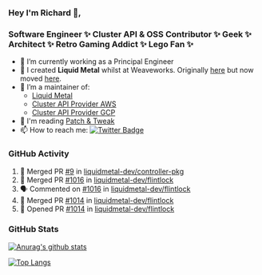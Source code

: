 ### Hey I'm Richard 👋, 

<h3 align="left">Software Engineer ✨ Cluster API & OSS Contributor ✨ Geek ✨ Architect ✨ Retro Gaming Addict ✨ Lego Fan ✨</h3>

- 🔭 I’m currently working as a Principal Engineer
- 📯 I created **Liquid Metal** whilst at Weaveworks. Originally [here](https://github.com/weaveworks-liquidmetal) but now moved [here](https://github.com/liquidmetal-dev).
- 👯 I’m a maintainer of:
  -  [Liquid Metal](https://github.com/liquidmetal-dev)
  -  [Cluster API Provider AWS](https://github.com/kubernetes-sigs/cluster-api-provider-aws)
  -  [Cluster API Provider GCP](https://github.com/kubernetes-sigs/cluster-api-provider-gcp)
- 💬 I'm reading [Patch & Tweak](https://bjooks.com/products/patch-tweak-exploring-modular-synthesis)
- 📫 How to reach me: [![Twitter Badge](https://img.shields.io/badge/-@fruit_case-00acee?style=flat&logo=Twitter&logoColor=white)](https://twitter.com/intent/follow?screen_name=fruit_case "Follow on Twitter")

### GitHub Activity 

<!--START_SECTION:activity-->
1. 🎉 Merged PR [#9](https://github.com/liquidmetal-dev/controller-pkg/pull/9) in [liquidmetal-dev/controller-pkg](https://github.com/liquidmetal-dev/controller-pkg)
2. 🎉 Merged PR [#1016](https://github.com/liquidmetal-dev/flintlock/pull/1016) in [liquidmetal-dev/flintlock](https://github.com/liquidmetal-dev/flintlock)
3. 🗣 Commented on [#1016](https://github.com/liquidmetal-dev/flintlock/pull/1016#issuecomment-2636249347) in [liquidmetal-dev/flintlock](https://github.com/liquidmetal-dev/flintlock)
4. 🎉 Merged PR [#1014](https://github.com/liquidmetal-dev/flintlock/pull/1014) in [liquidmetal-dev/flintlock](https://github.com/liquidmetal-dev/flintlock)
5. 💪 Opened PR [#1014](https://github.com/liquidmetal-dev/flintlock/pull/1014) in [liquidmetal-dev/flintlock](https://github.com/liquidmetal-dev/flintlock)
<!--END_SECTION:activity-->

### GitHub Stats

[![Anurag's github stats](https://github-readme-stats.vercel.app/api?username=richardcase&count_private=true&show_icons=true)](https://github.com/anuraghazra/github-readme-stats)

[![Top Langs](https://github-readme-stats.vercel.app/api/top-langs/?username=richardcase&hide=html&layout=compact)](https://github.com/anuraghazra/github-readme-stats)
